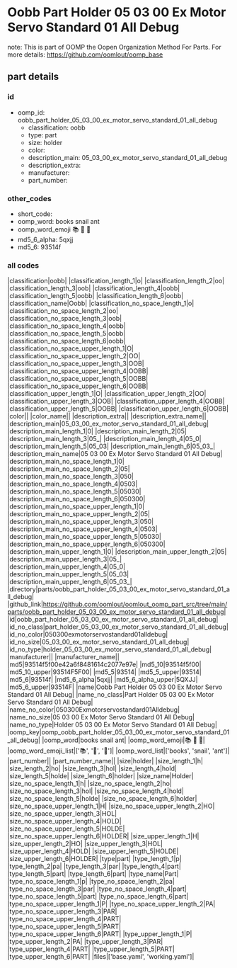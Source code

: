 # Oobb Part Holder 05 03 00 Ex Motor Servo Standard 01 All Debug  

note: This is part of OOMP the Oopen Organization Method For Parts. For more details: https://github.com/oomlout/oomp_base

##  part details





### id
* oomp_id: oobb_part_holder_05_03_00_ex_motor_servo_standard_01_all_debug
  * classification: oobb
  * type: part
  * size: holder
  * color: 
  * description_main: 05_03_00_ex_motor_servo_standard_01_all_debug
  * description_extra: 
  * manufacturer: 
  * part_number: 

### other_codes
* short_code: 
* oomp_word: books snail ant
* oomp_word_emoji :books: :snail: :ant:
* md5_6_alpha: 5qxjj
* md5_6: 93514f

### all codes 
|classification|oobb|
|classification_length_1|o|
|classification_length_2|oo|
|classification_length_3|oob|
|classification_length_4|oobb|
|classification_length_5|oobb|
|classification_length_6|oobb|
|classification_name|Oobb|
|classification_no_space_length_1|o|
|classification_no_space_length_2|oo|
|classification_no_space_length_3|oob|
|classification_no_space_length_4|oobb|
|classification_no_space_length_5|oobb|
|classification_no_space_length_6|oobb|
|classification_no_space_upper_length_1|O|
|classification_no_space_upper_length_2|OO|
|classification_no_space_upper_length_3|OOB|
|classification_no_space_upper_length_4|OOBB|
|classification_no_space_upper_length_5|OOBB|
|classification_no_space_upper_length_6|OOBB|
|classification_upper_length_1|O|
|classification_upper_length_2|OO|
|classification_upper_length_3|OOB|
|classification_upper_length_4|OOBB|
|classification_upper_length_5|OOBB|
|classification_upper_length_6|OOBB|
|color||
|color_name||
|description_extra||
|description_extra_name||
|description_main|05_03_00_ex_motor_servo_standard_01_all_debug|
|description_main_length_1|0|
|description_main_length_2|05|
|description_main_length_3|05_|
|description_main_length_4|05_0|
|description_main_length_5|05_03|
|description_main_length_6|05_03_|
|description_main_name|05 03 00 Ex Motor Servo Standard 01 All Debug|
|description_main_no_space_length_1|0|
|description_main_no_space_length_2|05|
|description_main_no_space_length_3|050|
|description_main_no_space_length_4|0503|
|description_main_no_space_length_5|05030|
|description_main_no_space_length_6|050300|
|description_main_no_space_upper_length_1|0|
|description_main_no_space_upper_length_2|05|
|description_main_no_space_upper_length_3|050|
|description_main_no_space_upper_length_4|0503|
|description_main_no_space_upper_length_5|05030|
|description_main_no_space_upper_length_6|050300|
|description_main_upper_length_1|0|
|description_main_upper_length_2|05|
|description_main_upper_length_3|05_|
|description_main_upper_length_4|05_0|
|description_main_upper_length_5|05_03|
|description_main_upper_length_6|05_03_|
|directory|parts/oobb_part_holder_05_03_00_ex_motor_servo_standard_01_all_debug|
|github_link|https://github.com/oomlout/oomlout_oomp_part_src/tree/main/parts/oobb_part_holder_05_03_00_ex_motor_servo_standard_01_all_debug|
|id|oobb_part_holder_05_03_00_ex_motor_servo_standard_01_all_debug|
|id_no_class|part_holder_05_03_00_ex_motor_servo_standard_01_all_debug|
|id_no_color|050300exmotorservostandard01alldebug|
|id_no_size|05_03_00_ex_motor_servo_standard_01_all_debug|
|id_no_type|holder_05_03_00_ex_motor_servo_standard_01_all_debug|
|manufacturer||
|manufacturer_name||
|md5|93514f5f00e42a6f8481614c2077e97e|
|md5_10|93514f5f00|
|md5_10_upper|93514F5F00|
|md5_5|93514|
|md5_5_upper|93514|
|md5_6|93514f|
|md5_6_alpha|5qxjj|
|md5_6_alpha_upper|5QXJJ|
|md5_6_upper|93514F|
|name|Oobb Part Holder 05 03 00 Ex Motor Servo Standard 01 All Debug|
|name_no_class|Part Holder 05 03 00 Ex Motor Servo Standard 01 All Debug|
|name_no_color|050300Exmotorservostandard01Alldebug|
|name_no_size|05 03 00 Ex Motor Servo Standard 01 All Debug|
|name_no_type|Holder 05 03 00 Ex Motor Servo Standard 01 All Debug|
|oomp_key|oomp_oobb_part_holder_05_03_00_ex_motor_servo_standard_01_all_debug|
|oomp_word|books snail ant|
|oomp_word_emoji|:books: :snail: :ant:|
|oomp_word_emoji_list|[':books:', ':snail:', ':ant:']|
|oomp_word_list|['books', 'snail', 'ant']|
|part_number||
|part_number_name||
|size|holder|
|size_length_1|h|
|size_length_2|ho|
|size_length_3|hol|
|size_length_4|hold|
|size_length_5|holde|
|size_length_6|holder|
|size_name|Holder|
|size_no_space_length_1|h|
|size_no_space_length_2|ho|
|size_no_space_length_3|hol|
|size_no_space_length_4|hold|
|size_no_space_length_5|holde|
|size_no_space_length_6|holder|
|size_no_space_upper_length_1|H|
|size_no_space_upper_length_2|HO|
|size_no_space_upper_length_3|HOL|
|size_no_space_upper_length_4|HOLD|
|size_no_space_upper_length_5|HOLDE|
|size_no_space_upper_length_6|HOLDER|
|size_upper_length_1|H|
|size_upper_length_2|HO|
|size_upper_length_3|HOL|
|size_upper_length_4|HOLD|
|size_upper_length_5|HOLDE|
|size_upper_length_6|HOLDER|
|type|part|
|type_length_1|p|
|type_length_2|pa|
|type_length_3|par|
|type_length_4|part|
|type_length_5|part|
|type_length_6|part|
|type_name|Part|
|type_no_space_length_1|p|
|type_no_space_length_2|pa|
|type_no_space_length_3|par|
|type_no_space_length_4|part|
|type_no_space_length_5|part|
|type_no_space_length_6|part|
|type_no_space_upper_length_1|P|
|type_no_space_upper_length_2|PA|
|type_no_space_upper_length_3|PAR|
|type_no_space_upper_length_4|PART|
|type_no_space_upper_length_5|PART|
|type_no_space_upper_length_6|PART|
|type_upper_length_1|P|
|type_upper_length_2|PA|
|type_upper_length_3|PAR|
|type_upper_length_4|PART|
|type_upper_length_5|PART|
|type_upper_length_6|PART|
|files|['base.yaml', 'working.yaml']|

